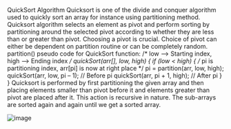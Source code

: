 QuickSort Algorithm
Quicksort is one of the divide and conquer algorithm used to quickly sort an array for instance using partitioning method. Quicksort algorithm selects an element as pivot and perform sorting by partitioning around the selected pivot according to whether they are less than or greater than pivot. 
Choosing a pivot is crucial. Choice of pivot can either be dependent on partition routine or can be completely random. 
partition()
pseudo code for QuickSort function:
/* low  –> Starting index,  high  –> Ending index */
quickSort(arr[], low, high) {
    if (low < high) {
        /* pi is partitioning index, arr[pi] is now at right place */
        pi = partition(arr, low, high);
        quickSort(arr, low, pi – 1);  // Before pi
        quickSort(arr, pi + 1, high); // After pi
    }
}
Quicksort is performed by first partitioning the given array and then placing elements smaller than pivot before it and elements greater than pivot are placed after it. This action is recursive in nature. The sub-arrays are sorted again and again until we get a sorted array. 
 
![image](https://user-images.githubusercontent.com/45816813/185763891-f1dcb537-4f56-4b42-951a-894d44f675d5.png)

